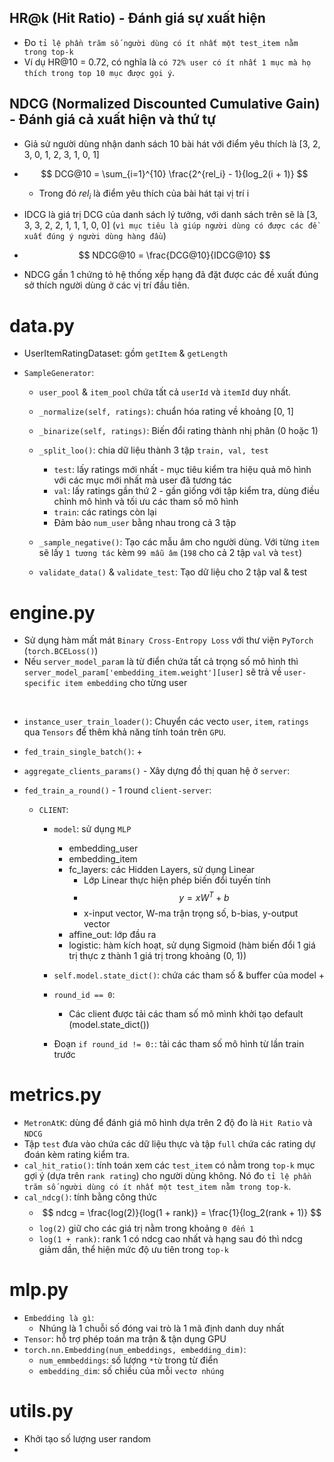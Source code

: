 ## HR@k (Hit Ratio) - Đánh giá sự xuất hiện
- Đo `tỉ lệ phần trăm số người dùng có ít nhất một test_item nằm trong top-k`
- Ví dụ HR@10 = 0.72, có nghĩa là `có 72% user có ít nhất 1 mục mà họ thích trong top 10 mục được gọi ý`.

## NDCG (Normalized Discounted Cumulative Gain) - Đánh giá cả xuất hiện và thứ tự
- Giả sử người dùng nhận danh sách 10 bài hát với điểm yêu thích là [3, 2, 3, 0, 1, 2, 3, 1, 0, 1]

- $$ DCG@10 = \sum_{i=1}^{10} \frac{2^{rel_i} - 1}{log_2(i + 1)} $$
    + Trong đó $`rel_i`$ là điểm yêu thích của bài hát tại vị trí i

- IDCG là giá trị DCG của danh sách lý tưởng, với danh sách trên sẽ là [3, 3, 3, 2, 2, 1, 1, 1, 0, 0] (`vì mục tiêu là giúp người dùng có được các đề xuất đúng ý người dùng hàng đầu`) 

- $$ NDCG@10 = \frac{DCG@10}{IDCG@10} $$

- NDCG gần 1 chứng tỏ hệ thống xếp hạng đã đặt được các đề xuất đúng sở thích người dùng ở các vị trí đầu tiên.


# data.py
- UserItemRatingDataset: gồm `getItem` & `getLength`

- `SampleGenerator`: 
    + `user_pool` & `item_pool` chứa tất cả `userId` và `itemId` duy nhất.

    + `_normalize(self, ratings)`: chuẩn hóa rating về khoảng [0, 1]
    + `_binarize(self, ratings)`: Biến đổi rating thành nhị phân (0 hoặc 1)
    + `_split_loo()`: chia dữ liệu thành 3 tập `train, val, test`
        + `test`: lấy ratings mới nhất - mục tiêu kiểm tra hiệu quả mô hình với các mục mới nhất mà user đã tương tác
        + `val`: lấy ratings gần thứ 2 - gần giống với tập kiểm tra, dùng điều chỉnh mô hình và tối ưu các tham số mô hình
        + `train`: các ratings còn lại
        + Đảm bảo `num_user` bằng nhau trong cả 3 tập

    + `_sample_negative()`: Tạo các mẫu âm cho người dùng. Với từng `item` sẽ lấy `1 tương tác` kèm `99 mẫu âm` (`198` cho cả 2 tập `val` và `test`)

    + `validate_data()` & `validate_test`: Tạo dữ liệu cho 2 tập val & test
    
# engine.py
- Sử dụng hàm mất mát `Binary Cross-Entropy Loss` với thư viện `PyTorch` (`torch.BCELoss()`)
- Nếu `server_model_param` là từ điển chứa tất cả trọng số mô hình thì `server_model_param['embedding_item.weight'][user]` sẽ trả về `user-specific item embedding` cho từng user

<br/>

- `instance_user_train_loader()`: Chuyển các vecto `user`, `item`, `ratings` qua `Tensors` để thêm khả năng tính toán trên `GPU`.
- `fed_train_single_batch()`:
    + 

- `aggregate_clients_params()` - Xây dựng đồ thị quan hệ ở `server`:


- `fed_train_a_round()` - 1 round `client-server`:
    + `CLIENT`:
        + `model`: sử dụng `MLP`
            + embedding_user
            + embedding_item
            + fc_layers: các Hidden Layers, sử dụng Linear
                + Lớp Linear thực hiện phép biến đổi tuyến tính
                + $$ y = xW^T + b $$
                + x-input vector, W-ma trận trọng số, b-bias, y-output vector
            + affine_out: lớp đầu ra 
            + logistic: hàm kích hoạt, sử dụng Sigmoid (hàm biến đổi 1 giá trị thực z thành 1 giá trị trong khoảng (0, 1))
            
        + `self.model.state_dict()`: chứa các tham số & buffer của model 
            + 
        + `round_id == 0`:
            + Các client được tải các tham số mô mình khởi tạo default (model.state_dict())
        + Đoạn `if round_id != 0:`: tải các tham số mô hình từ lần train trước

# metrics.py
- `MetronAtK`: dùng để đánh giá mô hình dựa trên 2 độ đo là `Hit Ratio` và `NDCG`
- Tập `test` đưa vào chứa các dữ liệu thực và tập `full` chứa các rating dự đoán kèm rating kiểm tra.
- `cal_hit_ratio()`: tính toán xem các `test_item` có nằm trong `top-k` mục gợi ý (dựa trên `rank rating`) cho người dùng không. Nó đo `tỉ lệ phần trăm số người dùng có ít nhất một test_item nằm trong top-k`.    
- `cal_ndcg()`: tính bằng công thức
    + $$ ndcg = \frac{log(2)}{log(1 + rank)} = \frac{1}{log_2(rank + 1)} $$
    + `log(2)` giữ cho các giá trị nằm trong khoảng `0 đến 1`
    + `log(1 + rank)`: rank 1 có ndcg cao nhất và hạng sau đó thì ndcg giảm dần, thể hiện mức độ ưu tiên trong `top-k`

# mlp.py
- `Embedding là gì`:
    + Nhúng là 1 chuỗi số đóng vai trò là 1 mã định danh duy nhất
- `Tensor`: hỗ trợ phép toán ma trận & tận dụng GPU
- `torch.nn.Embedding(num_embeddings, embedding_dim)`:
    + `num_emmbeddings`: số lượng `*từ` trong từ điển
    + `embedding_dim`: số chiều của mỗi `vectơ nhúng`

# utils.py
- Khởi tạo số lượng user random
- 